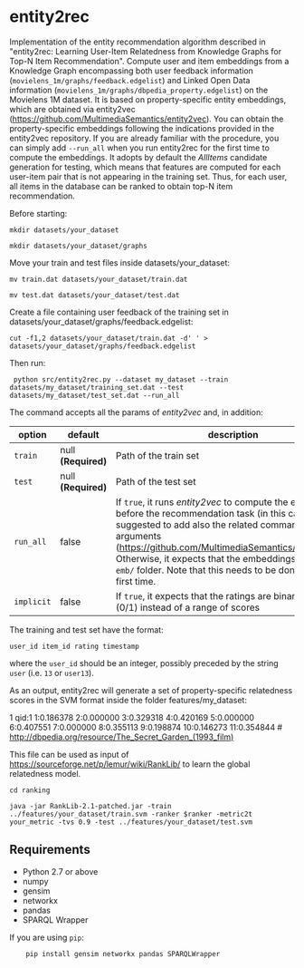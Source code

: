 # entity2rec

Implementation of the entity recommendation algorithm described in "entity2rec: Learning User-Item Relatedness from Knowledge Graphs for Top-N Item Recommendation". Compute user and item embeddings from a Knowledge Graph encompassing both user feedback information (`movielens_1m/graphs/feedback.edgelist`) and Linked Open Data information (`movielens_1m/graphs/dbpedia_property.edgelist`) on the Movielens 1M dataset. It is based on property-specific entity embeddings, which are obtained via entity2vec (https://github.com/MultimediaSemantics/entity2vec). You can obtain the property-specific embeddings following the indications provided in the entity2vec repository. If you are already familiar with the procedure, you can simply add `--run_all` when you run entity2rec for the first time to compute the embeddings. It adopts by default the _AllItems_ candidate generation for testing, which means that features are computed for each user-item pair that is not appearing in the training set. Thus, for each user, all items in the database can be ranked to obtain top-N item recommendation.

Before starting:

`mkdir datasets/your_dataset`

`mkdir datasets/your_dataset/graphs`

Move your train and test files inside datasets/your_dataset:

`mv train.dat datasets/your_dataset/train.dat`

`mv test.dat datasets/your_dataset/test.dat`

Create a file containing user feedback of the training set in datasets/your_dataset/graphs/feedback.edgelist:

`cut -f1,2 datasets/your_dataset/train.dat -d' ' > datasets/your_dataset/graphs/feedback.edgelist`

Then run:

 ` python src/entity2rec.py --dataset my_dataset --train datasets/my_dataset/training_set.dat --test datasets/my_dataset/test_set.dat --run_all`

The command accepts all the params of _entity2vec_ and, in addition:

|option          | default                |description |
|----------------|------------------------|------------|
|`train`         | null **(Required)**    | Path of the train set |
|`test`          | null **(Required)**    | Path of the test set |
|`run_all`       | false                  | If `true`, it runs _entity2vec_ to compute the embeddings before the recommendation task (in this case, it is suggested to add also the related command line arguments (https://github.com/MultimediaSemantics/entity2vec)). Otherwise, it expects that the embeddings are in the `emb/` folder. Note that this needs to be done only the first time. |
|`implicit`      | false                  | If `true`, it expects that the ratings are binary values (0/1) instead of a range of scores |


The training and test set have the format:

    user_id item_id rating timestamp

where the `user_id` should be an integer, possibly preceded by the string `user` (i.e. `13` or `user13`).

As an output, entity2rec will generate a set of property-specific relatedness scores in the SVM format inside the folder features/my_dataset:

1 qid:1 1:0.186378 2:0.000000 3:0.329318 4:0.420169 5:0.000000 6:0.407551 7:0.000000 8:0.355113 9:0.198874 10:0.146273 11:0.354844 # http://dbpedia.org/resource/The_Secret_Garden_(1993_film)

This file can be used as input of https://sourceforge.net/p/lemur/wiki/RankLib/ to learn the global relatedness model.

`cd ranking`

`java -jar RankLib-2.1-patched.jar -train ../features/your_dataset/train.svm -ranker $ranker -metric2t your_metric -tvs 0.9 -test ../features/your_dataset/test.svm`

## Requirements

- Python 2.7 or above
- numpy
- gensim
- networkx
- pandas
- SPARQL Wrapper

If you are using `pip`:


        pip install gensim networkx pandas SPARQLWrapper

